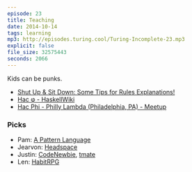 ```yaml
---
episode: 23
title: Teaching
date: 2014-10-14
tags: learning
mp3: http://episodes.turing.cool/Turing-Incomplete-23.mp3
explicit: false
file_size: 32575443
seconds: 2066
---
```


Kids can be punks.

* [Shut Up & Sit Down: Some Tips for Rules Explanations!](http://www.shutupandsitdown.com/blog/post/some-tips-rules-explanations/)
* [Hac φ - HaskellWiki](http://www.haskell.org/haskellwiki/Hac_%CF%86)
* [Hac Phi - Philly Lambda (Philadelphia, PA) - Meetup](http://www.meetup.com/Philly-Lambda/events/197514062/)

### Picks

* Pam: [A Pattern Language](https://archive.org/details/APatternLanguage)
* Jearvon: [Headspace](https://www.headspace.com/headspace-meditation-app)
* Justin: [CodeNewbie](http://www.codenewbie.org/), [tmate](http://tmate.io/)
* Len: [HabitRPG](http://habitrpg.com)
